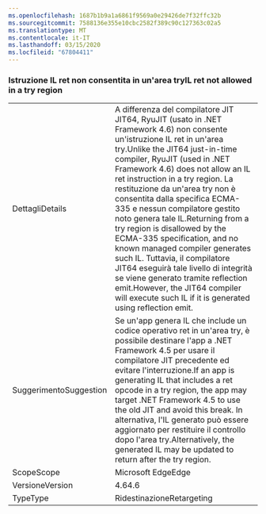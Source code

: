 ```yaml
---
ms.openlocfilehash: 1687b1b9a1a6861f9569a0e29426de7f32ffc32b
ms.sourcegitcommit: 7588136e355e10cbc2582f389c90c127363c02a5
ms.translationtype: MT
ms.contentlocale: it-IT
ms.lasthandoff: 03/15/2020
ms.locfileid: "67804411"
---
```

### <a name="il-ret-not-allowed-in-a-try-region"></a><span data-ttu-id="786b0-101">Istruzione IL ret non consentita in un'area try</span><span class="sxs-lookup"><span data-stu-id="786b0-101">IL ret not allowed in a try region</span></span>

|   |   |
|---|---|
|<span data-ttu-id="786b0-102">Dettagli</span><span class="sxs-lookup"><span data-stu-id="786b0-102">Details</span></span>|<span data-ttu-id="786b0-103">A differenza del compilatore JIT JIT64, RyuJIT (usato in .NET Framework 4.6) non consente un'istruzione IL ret in un'area try.</span><span class="sxs-lookup"><span data-stu-id="786b0-103">Unlike the JIT64 just-in-time compiler, RyuJIT (used in .NET Framework 4.6) does not allow an IL ret instruction in a try region.</span></span> <span data-ttu-id="786b0-104">La restituzione da un'area try non è consentita dalla specifica ECMA-335 e nessun compilatore gestito noto genera tale IL.</span><span class="sxs-lookup"><span data-stu-id="786b0-104">Returning from a try region is disallowed by the ECMA-335 specification, and no known managed compiler generates such IL.</span></span> <span data-ttu-id="786b0-105">Tuttavia, il compilatore JIT64 eseguirà tale livello di integrità se viene generato tramite reflection emit.</span><span class="sxs-lookup"><span data-stu-id="786b0-105">However, the JIT64 compiler will execute such IL if it is generated using reflection emit.</span></span>|
|<span data-ttu-id="786b0-106">Suggerimento</span><span class="sxs-lookup"><span data-stu-id="786b0-106">Suggestion</span></span>|<span data-ttu-id="786b0-107">Se un'app genera IL che include un codice operativo ret in un'area try, è possibile destinare l'app a .NET Framework 4.5 per usare il compilatore JIT precedente ed evitare l'interruzione.</span><span class="sxs-lookup"><span data-stu-id="786b0-107">If an app is generating IL that includes a ret opcode in a try region, the app may target .NET Framework 4.5 to use the old JIT and avoid this break.</span></span> <span data-ttu-id="786b0-108">In alternativa, l'IL generato può essere aggiornato per restituire il controllo dopo l'area try.</span><span class="sxs-lookup"><span data-stu-id="786b0-108">Alternatively, the generated IL may be updated to return after the try region.</span></span>|
|<span data-ttu-id="786b0-109">Scope</span><span class="sxs-lookup"><span data-stu-id="786b0-109">Scope</span></span>|<span data-ttu-id="786b0-110">Microsoft Edge</span><span class="sxs-lookup"><span data-stu-id="786b0-110">Edge</span></span>|
|<span data-ttu-id="786b0-111">Versione</span><span class="sxs-lookup"><span data-stu-id="786b0-111">Version</span></span>|<span data-ttu-id="786b0-112">4.6</span><span class="sxs-lookup"><span data-stu-id="786b0-112">4.6</span></span>|
|<span data-ttu-id="786b0-113">Type</span><span class="sxs-lookup"><span data-stu-id="786b0-113">Type</span></span>|<span data-ttu-id="786b0-114">Ridestinazione</span><span class="sxs-lookup"><span data-stu-id="786b0-114">Retargeting</span></span>|
